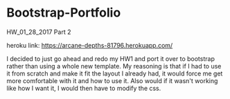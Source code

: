 # Bootstrap-Portfolio
HW_01_28_2017 Part 2

heroku link:
https://arcane-depths-81796.herokuapp.com/

I decided to just go ahead and redo my HW1 and port it over to bootstrap rather than using a whole new template.  My reasoning is that if I had to use it from scratch and make it fit the layout I already had, it would force me get more comfortable with it and how to use it.  Also would if it wasn't working like how I want it, I would then have to modify the css.

